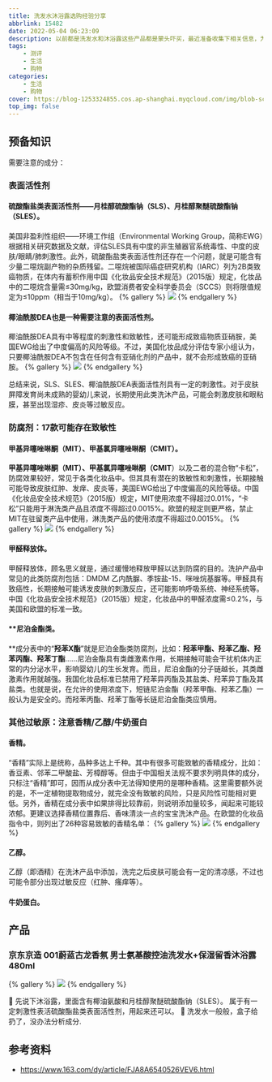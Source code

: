 ```yaml
---
title: 洗发水沐浴露选购经验分享
abbrlink: 15482
date: 2022-05-04 06:23:09
description: 以前都是洗发水和沐浴露这些产品都是蒙头吓买，最近准备收集下相关信息，为以后选购做参考
tags:
    - 测评
    - 生活
    - 购物
categories:
    - 生活
    - 购物
cover: https://blog-1253324855.cos.ap-shanghai.myqcloud.com/img/blob-scene-haikei%20(9).svg
top_img: false
---
```


## 预备知识

需要注意的成分：

### 表面活性剂

#### 硫酸酯盐类表面活性剂——月桂醇硫酸酯钠（SLS）、月桂醇聚醚硫酸酯钠（SLES）。 

美国非盈利性组织——环境工作组（Environmental Working Group，简称EWG）根据相关研究数据及文献，评估SLES具有中度的非生殖器官系统毒性、中度的皮肤/眼睛/肺刺激性。此外，硫酸酯盐类表面活性剂还存在一个问题，就是可能含有少量二噁烷副产物的杂质残留。二噁烷被国际癌症研究机构（IARC）列为2B类致癌物质，在体内有蓄积作用中国《化妆品安全技术规范》（2015版）规定，化妆品中的二噁烷含量需≤30mg/kg，欧盟消费者安全科学委员会（SCCS）则将限值规定为≤10ppm（相当于10mg/kg）。
{% gallery %}
![](https://raw.githubusercontent.com/Uzizkp/jscdn/main/blog/img/nimg.ws.126.net-2.jpeg)
{% endgallery %}

#### **椰油酰胺DEA也是一种需要注意的表面活性剂。** 

椰油酰胺DEA具有中等程度的刺激性和致敏性，还可能形成致癌物质亚硝胺，美国EWG给出了中度偏高的风险等级。不过，美国化妆品成分评估专家小组认为，只要椰油酰胺DEA不包含在任何含有亚硝化剂的产品中，就不会形成致癌的亚硝胺。
{% gallery %}
![](https://raw.githubusercontent.com/Uzizkp/jscdn/main/blog/img/nimg.ws.126.net-3.jpeg)
{% endgallery %}

总结来说，SLS、SLES、椰油酰胺DEA表面活性剂具有一定的刺激性。对于皮肤屏障发育尚未成熟的婴幼儿来说，长期使用此类洗沐产品，可能会刺激皮肤和眼粘膜，甚至出现湿疹、皮炎等过敏反应。

### 防腐剂：17款可能存在致敏性

#### **甲基异噻唑啉酮（MIT）、甲基氯异噻唑啉酮（CMIT）**。

**甲基异噻唑啉酮（MIT）、甲基氯异噻唑啉酮（CMIT**）以及二者的混合物“卡松”，防腐效果较好，常见于各类化妆品中。但其具有潜在的致敏性和刺激性，长期接触可能导致皮肤红肿、发痒、皮炎等，美国EWG给出了中度偏高的风险等级。中国《化妆品安全技术规范》（2015版）规定，MIT使用浓度不得超过0.01%，“卡松”只能用于淋洗类产品且浓度不得超过0.0015%。欧盟的规定则更严格，禁止MIT在驻留类产品中使用，淋洗类产品的使用浓度不得超过0.0015%。
{% gallery %}
![](https://raw.githubusercontent.com/Uzizkp/jscdn/main/blog/img/nimg.ws.126.net-4.jpeg)
{% endgallery %}

#### **甲醛释放体**。

甲醛释放体，顾名思义就是，通过缓慢地释放甲醛以达到防腐的目的。洗护产品中常见的此类防腐剂包括：DMDM 乙内酰脲、季铵盐-15、咪唑烷基脲等。甲醛具有致癌性，长期接触可能诱发皮肤的刺激反应，还可能影响呼吸系统、神经系统等。中国《化妆品安全技术规范》（2015版）规定，化妆品中的甲醛浓度需≤0.2%，与美国和欧盟的标准一致。

#### **尼泊金酯类。

**成分表中的“**羟苯X酯**”就是尼泊金酯类防腐剂，比如：**羟苯甲酯、羟苯乙酯、羟苯丙酯、羟苯丁酯**……尼泊金酯具有类雌激素作用，长期接触可能会干扰机体内正常的内分泌水平，影响婴幼儿的生长发育。而且，尼泊金酯的分子链越长，其类雌激素作用就越强。我国化妆品标准已禁用了羟苯异丙酯及其盐类、羟苯异丁酯及其盐类。也就是说，在允许的使用浓度下，短链尼泊金酯（羟苯甲酯、羟苯乙酯）一般认为是安全的。而羟苯丙酯、羟苯丁酯等长链尼泊金酯类应慎用。

### 其他过敏原：注意香精/乙醇/牛奶蛋白

#### **香精**。

“香精”实际上是统称，品种多达上千种。其中有很多可能致敏的香精成分，比如：香豆素、邻苯二甲酸盐、芳樟醇等。但由于中国相关法规不要求列明具体的成分，只标注“香精”即可，因而从成分表中无法得知使用的是哪种香精。这里需要额外说的是，不一定植物提取物成分，就完全没有致敏的风险，只是风险性可能相对更低。另外，香精在成分表中如果排得比较靠前，则说明添加量较多，闻起来可能较浓郁。更建议选择香精位置靠后、香味清淡一点的宝宝洗沐产品。在欧盟的化妆品指令中，则列出了26种容易致敏的香精名单：
{% gallery %}
![](https://raw.githubusercontent.com/Uzizkp/jscdn/main/blog/img/nimg.ws.126.net.jpeg)
{% endgallery %}

#### **乙醇**。

乙醇（即酒精）在洗沐产品中添加，洗完之后皮肤可能会有一定的清凉感，不过也可能令部分出现过敏反应（红肿、瘙痒等）。

#### **牛奶蛋白**。

## 产品

### 京东京造 001蔚蓝古龙香氛 男士氨基酸控油洗发水+保湿留香沐浴露480ml

{% gallery %}
![](https://raw.githubusercontent.com/Uzizkp/jscdn/main/blog/img/IMG_4235%20(1)%20(1).webp)
{% endgallery %}

🧴 先说下沐浴露，里面含有椰油氨酸和月桂醇聚醚硫酸酯钠（SLES）。 属于有一定刺激性表活硫酸酯盐类表面活性剂，用起来还可以。
🧴 洗发水一般般，盒子给扔了，没办法分析成分.


## 参考资料

* https://www.163.com/dy/article/FJA8A6540526VEV6.html